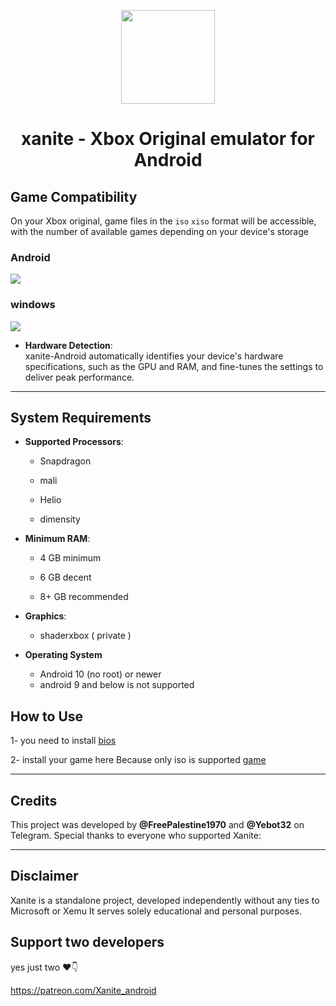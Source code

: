 <p align="center">
    <a href="https://github.com/dev-Ali2008/xanite-original-android/blob/4e4fb4e68ecc40a10e9ddf1588ab1015929d69a8/xanite_original_icon.png">
        <img height="150px" src="https://github.com/dev-Ali2008/xanite-original-android/blob/4e4fb4e68ecc40a10e9ddf1588ab1015929d69a8/xanite_original_icon.png" />
    </a>
</p>

<h1 align="center"> xanite - Xbox Original emulator for Android  </h1>

 
## Game Compatibility

On your Xbox original, game files in the `iso` `xiso` format will be accessible, with the number of available games depending on your device's storage

### Android
<a><img src="https://img.shields.io/badge/current Android A64 build-none-aaaaaa.svg"></a>

### windows 
<a><img src="https://img.shields.io/badge/current window x64 build-none-aaaaaa.svg"></a>


- **Hardware Detection**:  
xanite-Android automatically identifies your device's hardware specifications, such as the GPU and RAM, and fine-tunes the settings to deliver peak performance.

---

## System Requirements

- **Supported Processors**:
  
  - Snapdragon

  - mali
  
  - Helio 
  
  - dimensity

- **Minimum RAM**:
  
  - 4 GB minimum

  - 6 GB decent 

  - 8+ GB recommended

- **Graphics**:  
  - shaderxbox ( private )

- **Operating System**

  - Android 10 (no root) or newer 
  - android 9 and below is not supported
  
## How to Use

1- you need to install 
<a href="https://www.mediafire.com/file/v2y5tsn92i851bq/Xanite+OG+ANDROID+FILES.zip/file">bios</a>
&nbsp;&nbsp; &nbsp;&nbsp;

2- install your game here Because only iso is supported <a href="https://github.com/dev-Ali2008/Xemu-android/blob/main/Game.md">game</a>
&nbsp;&nbsp; &nbsp;&nbsp;

---

## Credits
This project was developed by **@FreePalestine1970** and **@Yebot32** on Telegram. Special thanks to everyone who supported Xanite:

---
## Disclaimer
Xanite is a standalone project, developed independently without any ties to Microsoft or Xemu It serves solely educational and personal purposes.

## Support two developers 

yes just two ❤️👇

https://patreon.com/Xanite_android
